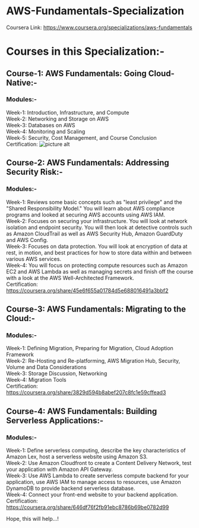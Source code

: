 # AWS-Fundamentals-Specialization
Coursera Link: https://www.coursera.org/specializations/aws-fundamentals
# Courses in this Specialization:-
## Course-1: AWS Fundamentals: Going Cloud-Native:-
### Modules:-
Week-1: Introduction, Infrastructure, and Compute <br />
Week-2: Networking and Storage on AWS <br />
Week-3: Databases on AWS <br />
Week-4: Monitoring and Scaling <br />
Week-5: Security, Cost Management, and Course Conclusion <br />
Certification: 
![picture alt](Course-1%20AWS%20Fundamentals%20Going%20Cloud-Native.jpg)
## Course-2: AWS Fundamentals: Addressing Security Risk:-
### Modules:-
Week-1: Reviews some basic concepts such as "least privilege" and the "Shared Responsibility Model." You will learn about AWS compliance programs and looked at securing AWS accounts using AWS IAM. <br />
Week-2: Focuses on securing your infrastructure. You will look at network isolation and endpoint security. You will then look at detective controls such as Amazon CloudTrail as well as AWS Security Hub, Amazon GuardDuty and AWS Config. <br />
Week-3: Focuses on data protection. You will look at encryption of data at rest, in motion, and best practices for how to store data within and between various AWS services. <br />
Week-4: You will focus on protecting compute resources such as Amazon EC2 and AWS Lambda as well as managing secrets and finish off the course with a look at the AWS Well-Architected Framework. <br />
Certification: https://coursera.org/share/45e6f655a01784d5e688016491a3bbf2
## Course-3: AWS Fundamentals: Migrating to the Cloud:-
### Modules:-
Week-1: Defining Migration, Preparing for Migration, Cloud Adoption Framework <br />
Week-2: Re-Hosting and Re-platforming, AWS Migration Hub, Security, Volume and Data Considerations <br />
Week-3: Storage Discussion, Networking <br />
Week-4: Migration Tools <br />
Certification: https://coursera.org/share/3829d594b8abef207c8fc1e59cffead3
## Course-4: AWS Fundamentals: Building Serverless Applications:-
### Modules:-
Week-1: Define serverless computing, describe the key characteristics of Amazon Lex, host a serverless website using Amazon S3. <br />
Week-2: Use Amazon Cloudfront to create a Content Delivery Network, test your application with Amazon API Gateway. <br />
Week-3: Use AWS Lambda to create serverless compute backend for your application, use AWS IAM to manage access to resources, use Amazon DynamoDB to provide backend serverless database. <br />
Week-4: Connect your front-end website to your backend application. <br />
Certification: https://coursera.org/share/646df76f2fb91ebc8786b69be0782d99 <br />

Hope, this will help...!
